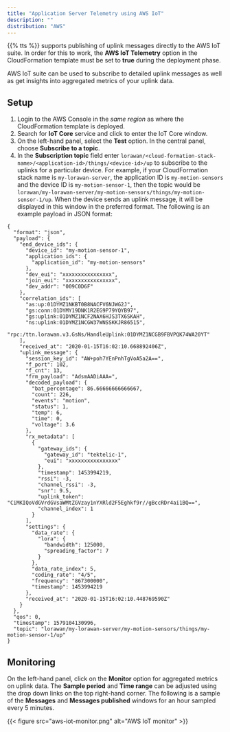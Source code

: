 ```yaml
---
title: "Application Server Telemetry using AWS IoT"
description: ""
distribution: "AWS"
---
```


{{% tts %}} supports publishing of uplink messages directly to the AWS IoT suite. In order for this to work, the **AWS IoT Telemetry** option in the CloudFormation template must be set to **true** during the deployment phase.

AWS IoT suite can be used to subscribe to detailed uplink messages as well as get insights into aggregated metrics of your uplink data. 

## Setup

1. Login to the AWS Console in the *same region* as where the CloudFormation template is deployed.
2. Search for **IoT Core** service and click to enter the IoT Core window.
3. On the left-hand panel, select the **Test** option. In the central panel, choose **Subscribe to a topic**.
4. In the **Subscription topic** field enter `lorawan/<cloud-formation-stack-name>/<application-id>/things/<device-id>/up` to subscribe to the uplinks for a particular device. 
For example, if your CloudFormation stack name is `my-lorawan-server`, the application ID is `my-motion-sensors` and the device ID is `my-motion-sensor-1`, then the topic would be `lorawan/my-lorawan-server/my-motion-sensors/things/my-motion-sensor-1/up`. 
When the device sends an uplink message, it will be displayed in this window in the preferred format.
The following is an example payload in JSON format:
```
{
  "format": "json",
  "payload": {
    "end_device_ids": {
      "device_id": "my-motion-sensor-1",
      "application_ids": {
        "application_id": "my-motion-sensors"
      },
      "dev_eui": "xxxxxxxxxxxxxxxx",
      "join_eui": "xxxxxxxxxxxxxxxx",
      "dev_addr": "009C0D6F"
    },
    "correlation_ids": [
      "as:up:01DYMZ1NKBT0B8NACFV6NJWG2J",
      "gs:conn:01DYMY19DNK1R2EG9P79YQYB97",
      "gs:uplink:01DYMZ1NCF2NAX6HJS3TX6SKAH",
      "ns:uplink:01DYMZ1NCGW37WNSSKKJR86515",
      "rpc:/ttn.lorawan.v3.GsNs/HandleUplink:01DYMZ1NCGB9FBVPQK74WA20YT"
    ],
    "received_at": "2020-01-15T16:02:10.668892406Z",
    "uplink_message": {
      "session_key_id": "AW+poh7YEnPnhTgVoA5a2A==",
      "f_port": 102,
      "f_cnt": 13,
      "frm_payload": "AdsmAADiAAA=",
      "decoded_payload": {
        "bat_percentage": 86.66666666666667,
        "count": 226,
        "events": "motion",
        "status": 1,
        "temp": 6,
        "time": 0,
        "voltage": 3.6
      },
      "rx_metadata": [
        {
          "gateway_ids": {
            "gateway_id": "tektelic-1",
            "eui": "xxxxxxxxxxxxxxxx"
          },
          "timestamp": 1453994219,
          "rssi": -3,
          "channel_rssi": -3,
          "snr": 9.5,
          "uplink_token": "CiMKIQoVdGVrdGVsaWMtZGVzay1nYXRld2F5Eghkf9r//gBccRDr4ai1BQ==",
          "channel_index": 1
        }
      ],
      "settings": {
        "data_rate": {
          "lora": {
            "bandwidth": 125000,
            "spreading_factor": 7
          }
        },
        "data_rate_index": 5,
        "coding_rate": "4/5",
        "frequency": "867300000",
        "timestamp": 1453994219
      },
      "received_at": "2020-01-15T16:02:10.448769590Z"
    }
  },
  "qos": 0,
  "timestamp": 1579104130996,
  "topic": "lorawan/my-lorawan-server/my-motion-sensors/things/my-motion-sensor-1/up"
}
```

## Monitoring

On the left-hand panel, click on the **Monitor** option for aggregated metrics on uplink data. The **Sample period** and **Time range** can be adjusted using the drop down links on the top right-hand corner.
The following is a sample of the **Messages** and **Messages published** windows for an hour sampled every 5 minutes.

{{< figure src="aws-iot-monitor.png" alt="AWS IoT monitor" >}}


